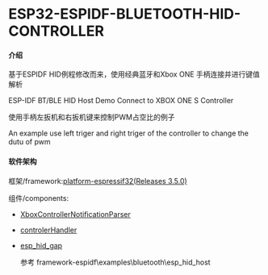 # ESP32-ESPIDF-BLUETOOTH-HID-CONTROLLER

#### 介绍
基于ESPIDF HID例程修改而来，使用经典蓝牙和Xbox ONE 手柄连接并进行键值解析

ESP-IDF BT/BLE HID Host Demo Connect to XBOX ONE S Controller

使用手柄左扳机和右扳机键来控制PWM占空比的例子

An example use left triger and right triger of the controller to change the dutu of pwm
#### 软件架构

框架/framework:[platform-espressif32(Releases 3.5.0)](https://github.com/platformio/platform-espressif32)

组件/components:

 - [XboxControllerNotificationParser](https://github.com/asukiaaa/arduino-XboxControllerNotificationParser)

 - [controlerHandler](./components/controlerHandler/controlerHandler.cpp)

 - [esp_hid_gap](./components/esp_hid_gap/esp_hid_gap.c)

    参考 framework-espidf\examples\bluetooth\esp_hid_host
